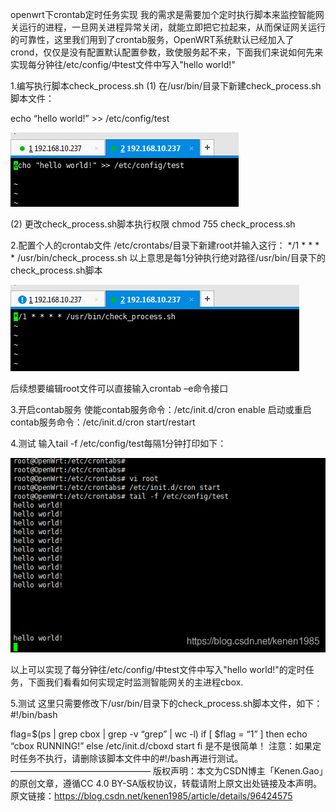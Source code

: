 openwrt下crontab定时任务实现
我的需求是需要加个定时执行脚本来监控智能网关运行的进程，一旦网关进程异常关闭，就能立即把它拉起来，从而保证网关运行的可靠性，这里我们用到了crontab服务，OpenWRT系统默认已经加入了crond，仅仅是没有配置默认配置參数，致使服务起不来，下面我们来说如何先来实现每分钟往/etc/config/中test文件中写入"hello world!"

1.编写执行脚本check_process.sh
(1) 在/usr/bin/目录下新建check_process.sh脚本文件：

echo “hello world!” >> /etc/config/test

![Image text](../images/1.png) 

(2) 更改check_process.sh脚本执行权限
chmod 755 check_process.sh

2.配置个人的crontab文件
/etc/crontabs/目录下新建root并输入这行：
*/1 * * * * /usr/bin/check_process.sh
以上意思是每1分钟执行绝对路径/usr/bin/目录下的check_process.sh脚本

![Image text](../images/2.png) 
 
后续想要编辑root文件可以直接输入crontab –e命令接口

3.开启contab服务
使能contab服务命令：/etc/init.d/cron enable
启动或重启contab服务命令：/etc/init.d/cron start/restart

4.测试
输入tail -f /etc/config/test每隔1分钟打印如下：

![Image text](../images/3.png) 

以上可以实现了每分钟往/etc/config/中test文件中写入"hello world!"的定时任务，下面我们看看如何实现定时监测智能网关的主进程cbox.

5.测试
这里只需要修改下/usr/bin/目录下的check_process.sh脚本文件，如下：
#!/bin/bash

flag=$(ps | grep cbox | grep -v “grep” | wc -l)
if [ $flag = “1” ]
then
echo “cbox RUNNING!”
else
/etc/init.d/cboxd start
fi
是不是很简单！
注意：如果定时任务不执行，请删除该脚本文件中的#!/bash再进行测试。
————————————————
版权声明：本文为CSDN博主「Kenen.Gao」的原创文章，遵循CC 4.0 BY-SA版权协议，转载请附上原文出处链接及本声明。
原文链接：https://blog.csdn.net/kenen1985/article/details/96424575
